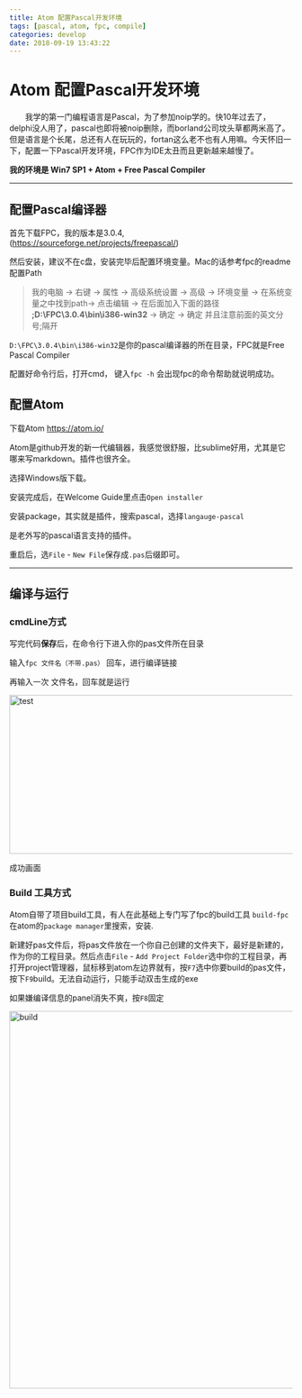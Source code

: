 ```yaml
---
title: Atom 配置Pascal开发环境
tags: [pascal, atom, fpc, compile]
categories: develop
date: 2018-09-19 13:43:22
---
```


# Atom 配置Pascal开发环境

&emsp;&emsp;我学的第一门编程语言是Pascal，为了参加noip学的。快10年过去了，delphi没人用了，pascal也即将被noip删除，而borland公司坟头草都两米高了。但是语言是个长尾，总还有人在玩玩的，fortan这么老不也有人用嘛。今天怀旧一下，配置一下Pascal开发环境，FPC作为IDE太丑而且更新越来越慢了。

**我的环境是 Win7 SP1 + Atom + Free Pascal Compiler**

---
## 配置Pascal编译器

首先下载FPC，我的版本是3.0.4, (https://sourceforge.net/projects/freepascal/)

然后安装，建议不在c盘，安装完毕后配置环境变量。Mac的话参考fpc的readme配置Path
>我的电脑 → 右键 → 属性 → 高级系统设置 → 高级 → 环境变量 → 在系统变量之中找到path→ 点击编辑 → 在后面加入下面的路径
  **;D:\FPC\3.0.4\bin\i386-win32**
 → 确定 → 确定
并且注意前面的英文分号;隔开

`D:\FPC\3.0.4\bin\i386-win32`是你的pascal编译器的所在目录，FPC就是Free Pascal Compiler

配置好命令行后，打开cmd，
键入`fpc -h` 会出现fpc的命令帮助就说明成功。

## 配置Atom

下载Atom  https://atom.io/

Atom是github开发的新一代编辑器，我感觉很舒服，比sublime好用，尤其是它哪来写markdown。插件也很齐全。

选择Windows版下载。

安装完成后，在Welcome Guide里点击`Open installer`

安装package，其实就是插件，搜索pascal，选择`langauge-pascal`

是老外写的pascal语言支持的插件。

重启后，选`File` - `New File`保存成`.pas`后缀即可。

---

## 编译与运行

### cmdLine方式
写完代码**保存**后，在命令行下进入你的pas文件所在目录

输入`fpc 文件名（不带.pas）` 回车，进行编译链接

再输入一次 文件名，回车就是运行

<p><img src="test.png" width="654" height="282" alt="test"></p>

成功画面

### Build 工具方式

Atom自带了项目build工具，有人在此基础上专门写了fpc的build工具
`build-fpc` 在atom的`package manager`里搜索，安装.

新建好pas文件后，将pas文件放在一个你自己创建的文件夹下，最好是新建的，作为你的工程目录。然后点击`File` - `Add Project Folder`选中你的工程目录，再打开project管理器，鼠标移到atom左边界就有，按`F7`选中你要build的pas文件，按下`F9`build。无法自动运行，只能手动双击生成的exe

如果嫌编译信息的panel消失不爽，按`F8`固定

<p><img src="build.png" width="810" height="670" alt="build"></p>
